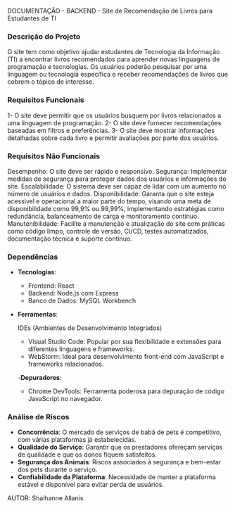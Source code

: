 DOCUMENTAÇÃO - BACKEND - Site de Recomendação de Livros para Estudantes de TI

### Descrição do Projeto

O site tem como objetivo ajudar estudantes de Tecnologia da Informação (TI) a encontrar livros recomendados para aprender novas linguagens de programação e tecnologias. Os usuários poderão pesquisar por uma linguagem ou tecnologia específica e receber recomendações de livros que cobrem o tópico de interesse.

### Requisitos Funcionais

1- O site deve permitir que os usuários busquem por livros relacionados a uma linguagem de programação.
2- O site deve fornecer recomendações baseadas em filtros e preferências.
3- O site deve mostrar informações detalhadas sobre cada livro e permitir avaliações por parte dos usuários.

### Requisitos Não Funcionais

Desempenho: O site deve ser rápido e responsivo.
Segurança: Implementar medidas de segurança para proteger dados dos usuários e informações do site.
Escalabilidade: O sistema deve ser capaz de lidar com um aumento no número de usuários e dados.
Disponibilidade: Garanta que o site esteja acessível e operacional a maior parte do tempo, visando uma meta de disponibilidade como 99,9% ou 99,99%, implementando estratégias como redundância, balanceamento de carga e monitoramento contínuo.
Manutenibilidade: Facilite a manutenção e atualização do site com práticas como código limpo, controle de versão, CI/CD, testes automatizados, documentação técnica e suporte contínuo.

### Dependências

- **Tecnologias**:
    - Frontend: React
    - Backend: Node.js com Express
    - Banco de Dados: MySQL Workbench

- **Ferramentas**:

     IDEs (Ambientes de Desenvolvimento Integrados)
     - Visual Studio Code: Popular por sua flexibilidade e extensões para diferentes linguagens e frameworks.
     - WebStorm: Ideal para desenvolvimento front-end com JavaScript e frameworks relacionados.
  
   -**Depuradores**:
  
     - Chrome DevTools: Ferramenta poderosa para depuração de código JavaScript no navegador.

       

   

### Análise de Riscos

- **Concorrência**: O mercado de serviços de babá de pets é competitivo, com várias plataformas já estabelecidas.
- **Qualidade do Serviço**: Garantir que os prestadores ofereçam serviços de qualidade e que os donos fiquem satisfeitos.
- **Segurança dos Animais**: Riscos associados à segurança e bem-estar dos pets durante o serviço.
- **Confiabilidade da Plataforma**: Necessidade de manter a plataforma estável e disponível para evitar perda de usuários.

AUTOR: Shaihanne Allanis
